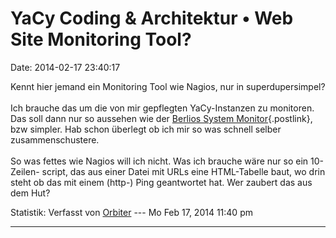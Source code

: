YaCy Coding & Architektur • Web Site Monitoring Tool?
=====================================================

Date: 2014-02-17 23:40:17

Kennt hier jemand ein Monitoring Tool wie Nagios, nur in
superdupersimpel?\
\
Ich brauche das um die von mir gepflegten YaCy-Instanzen zu monitoren.
Das soll dann nur so aussehen wie der [Berlios System
Monitor](https://monitor.berlios.de/berlios-status/){.postlink}, bzw
simpler. Hab schon überlegt ob ich mir so was schnell selber
zusammenschustere.\
\
So was fettes wie Nagios will ich nicht. Was ich brauche wäre nur so ein
10-Zeilen- script, das aus einer Datei mit URLs eine HTML-Tabelle baut,
wo drin steht ob das mit einem (http-) Ping geantwortet hat. Wer zaubert
das aus dem Hut?

Statistik: Verfasst von
[Orbiter](http://forum.yacy-websuche.de/memberlist.php?mode=viewprofile&u=2)
--- Mo Feb 17, 2014 11:40 pm

------------------------------------------------------------------------
